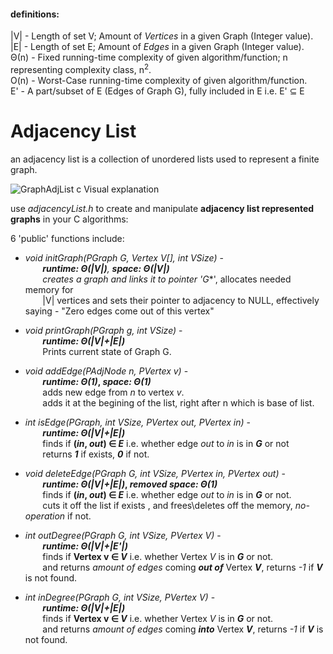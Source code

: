 #### definitions:
|V|  - Length of set V; Amount of _Vertices_ in a given Graph (Integer value).<br />
|E|  - Length of set E; Amount of _Edges_ in a given Graph (Integer value).<br />
Θ(n) - Fixed running-time complexity of given algorithm/function; n representing complexity class, n<sup>2</sup>.<br />
O(n) - Worst-Case running-time complexity of given algorithm/function. <br />
 E'  - A part/subset of E (Edges of Graph G), fully included in E i.e. E' ⊆ E

# Adjacency List
an adjacency list is a collection of unordered lists used to represent a finite graph.

  ![GraphAdjList c Visual explanation](https://user-images.githubusercontent.com/52013867/144012786-75071b5a-21ad-47b3-b4bf-6f35fd9e9398.png)

use _adjacencyList.h_ to create and manipulate **adjacency list represented graphs** in your C algorithms:
 
 6 'public' functions include:
 
 * _void initGraph(PGraph G, Vertex V[], int VSize)_ - <br /> &nbsp;&nbsp;&nbsp;&nbsp;&nbsp;&nbsp;
 ***runtime: _Θ(|V|)_**,   **space: _Θ(|V|)_** <br /> &nbsp;&nbsp;&nbsp;&nbsp;&nbsp;&nbsp;
creates a graph and links it to pointer '**_G_**', allocates needed memory for<br /> &nbsp;&nbsp;&nbsp;&nbsp;&nbsp;&nbsp;
|V| vertices and sets their pointer to adjacency to NULL, effectively saying - "Zero edges come out of this vertex"

* _void printGraph(PGraph g, int VSize)_ - <br />&nbsp;&nbsp;&nbsp;&nbsp;&nbsp;&nbsp;
 **_runtime: Θ(|V|+|E|)_**<br /> &nbsp;&nbsp;&nbsp;&nbsp;&nbsp;&nbsp;
  Prints current state of Graph G.

* _void addEdge(PAdjNode n, PVertex v)_ -<br />&nbsp;&nbsp;&nbsp;&nbsp;&nbsp;&nbsp;
 **_runtime: Θ(1)_, _space: Θ(1)_**<br /> &nbsp;&nbsp;&nbsp;&nbsp;&nbsp;&nbsp;
  adds new edge from _n_ to vertex _v_.<br /> &nbsp;&nbsp;&nbsp;&nbsp;&nbsp;&nbsp;
  adds it at the begining of the list, right after n which is base of list.
        
* _int isEdge(PGraph, int VSize, PVertex out, PVertex in)_ - <br /> &nbsp;&nbsp;&nbsp;&nbsp;&nbsp;&nbsp;
 **_runtime: Θ(|V|+|E|)_**<br /> &nbsp;&nbsp;&nbsp;&nbsp;&nbsp;&nbsp;
  finds if **(_in_, _out_) ∈ _E_** i.e. whether edge _out_ to _in_ is in **_G_** or not <br /> &nbsp;&nbsp;&nbsp;&nbsp;&nbsp;&nbsp;
  returns **_1_** if exists, **_0_** if not.
  
* _void deleteEdge(PGraph G, int VSize, PVertex in, PVertex out)_ - <br /> &nbsp;&nbsp;&nbsp;&nbsp;&nbsp;&nbsp;
 **_runtime: Θ(|V|+|E|)_, _removed space: Θ(1)_**<br /> &nbsp;&nbsp;&nbsp;&nbsp;&nbsp;&nbsp;
  finds if **(_in_, _out_) ∈ _E_** i.e. whether edge _out_ to _in_ is in **_G_** or not.<br /> &nbsp;&nbsp;&nbsp;&nbsp;&nbsp;&nbsp;
  cuts it off the list if exists , and frees\deletes off the memory, _no-operation_ if not.
  
* _int outDegree(PGraph G, int VSize, PVertex V)_ - <br /> &nbsp;&nbsp;&nbsp;&nbsp;&nbsp;&nbsp;
 **_runtime: Θ(|V|+|E'|)_**<br /> &nbsp;&nbsp;&nbsp;&nbsp;&nbsp;&nbsp;
  finds if **Vertex v ∈ _V_** i.e. whether Vertex _V_ is in **_G_** or not.<br /> &nbsp;&nbsp;&nbsp;&nbsp;&nbsp;&nbsp;
  and returns _amount of edges_ coming _**out of**_ Vertex _**V**_, returns _-1_ if **_V_** is not found.
  
 * _int inDegree(PGraph G, int VSize, PVertex V)_ - <br /> &nbsp;&nbsp;&nbsp;&nbsp;&nbsp;&nbsp;
 **_runtime: Θ(|V|+|E|)_**<br /> &nbsp;&nbsp;&nbsp;&nbsp;&nbsp;&nbsp;
  finds if **Vertex v ∈ _V_** i.e. whether Vertex _V_ is in **_G_** or not.<br /> &nbsp;&nbsp;&nbsp;&nbsp;&nbsp;&nbsp;
  and returns _amount of edges_ coming _**into**_ Vertex _**V**_, returns _-1_ if **_V_** is not found.
